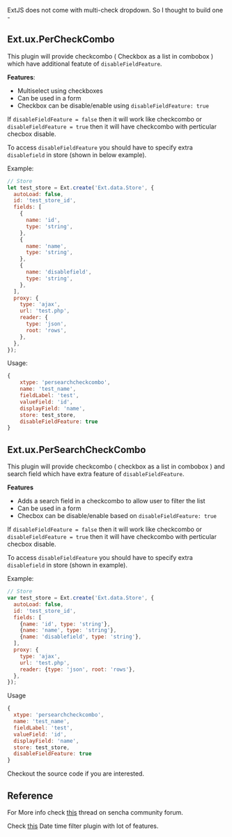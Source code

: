 ExtJS does not come with multi-check dropdown. So I thought to build one -

## Ext.ux.PerCheckCombo

This plugin will provide checkcombo ( Checkbox as a list in combobox ) which have additional featute of `disableFieldFeature`.

**Features**:

* Multiselect using checkboxes
* Can be used in a form
* Checkbox can be disable/enable using `disableFieldFeature: true`

If `disableFieldFeature = false` then it will work like checkcombo or `disableFieldFeature = true` then it will have checkcombo with perticular checbox disable.

To access `disableFieldFeature` you should have to specify extra `disablefield` in store (shown in below example).

Example:

```javascript
// Store
let test_store = Ext.create('Ext.data.Store', {
  autoLoad: false,
  id: 'test_store_id',
  fields: [
    {
      name: 'id',
      type: 'string',
    },
    {
      name: 'name',
      type: 'string',
    },
    {
      name: 'disablefield',
      type: 'string',
    },
  ],
  proxy: {
    type: 'ajax',
    url: 'test.php',
    reader: {
      type: 'json',
      root: 'rows',
    },
  },
});
```

Usage:

```javascript
{
    xtype: 'persearchcheckcombo',
    name: 'test_name',
    fieldLabel: 'test',
    valueField: 'id',
    displayField: 'name',
    store: test_store,
    disableFieldFeature: true
}
```

## Ext.ux.PerSearchCheckCombo

This plugin will provide checkcombo ( checkbox as a list in combobox ) and search field which have extra feature of `disableFieldFeature`.

**Features**

* Adds a search field in a checkcombo to allow user to filter the list
* Can be used in a form
* Checbox can be disable/enable based on `disableFieldFeature: true`

If `disableFieldFeature = false` then it will work like checkcombo or `disableFieldFeature = true` then it will have checkcombo with perticular checbox disable.

To access `disableFieldFeature` you should have to specify extra `disablefield` in store (shown in example).

Example:

```javascript
// Store
var test_store = Ext.create('Ext.data.Store', {
  autoLoad: false,
  id: 'test_store_id',
  fields: [
    {name: 'id', type: 'string'},
    {name: 'name', type: 'string'},
    {name: 'disablefield', type: 'string'},
  ],
  proxy: {
    type: 'ajax',
    url: 'test.php',
    reader: {type: 'json', root: 'rows'},
  },
});
```

Usage

```javascript
{
  xtype: 'persearchcheckcombo',
  name: 'test_name',
  fieldLabel: 'test',
  valueField: 'id',
  displayField: 'name',
  store: test_store,
  disableFieldFeature: true
}
```

Checkout the source code if you are interested.

## Reference

For More info check [this](https://www.sencha.com/forum/showthread.php?295648-Ext.ux.PerCheckCombo&p=1079358&viewfull=1#post1079358) thread on sencha community forum.

Check [this](https://www.sencha.com/forum/showthread.php?296637-Ext.ux.grid.filter.DateTimeFilter&p=1083191#post1083191) Date time filter plugin with lot of features.
